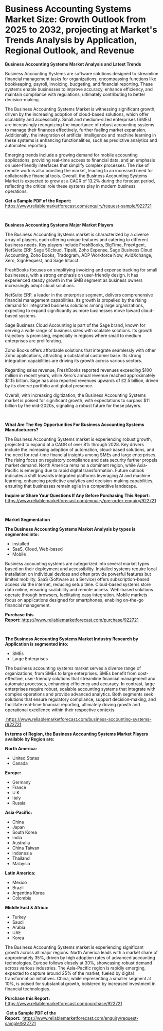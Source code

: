 <p><h1>Business Accounting Systems Market Size: Growth Outlook from 2025 to 2032, projecting at Market's Trends Analysis by Application, Regional Outlook, and Revenue</h1></p><p><strong>Business Accounting Systems Market Analysis and Latest Trends</strong></p>
<p><p>Business Accounting Systems are software solutions designed to streamline financial management tasks for organizations, encompassing functions like bookkeeping, payroll, invoicing, budgeting, and financial reporting. These systems enable businesses to improve accuracy, enhance efficiency, and maintain compliance with regulations, ultimately contributing to better decision-making.</p><p>The Business Accounting Systems Market is witnessing significant growth, driven by the increasing adoption of cloud-based solutions, which offer scalability and accessibility. Small and medium-sized enterprises (SMEs) are increasingly recognizing the importance of robust accounting systems to manage their finances effectively, further fueling market expansion. Additionally, the integration of artificial intelligence and machine learning in these systems is enhancing functionalities, such as predictive analytics and automated reporting.</p><p>Emerging trends include a growing demand for mobile accounting applications, providing real-time access to financial data, and an emphasis on user-friendly interfaces that simplify complex processes. The rise of remote work is also boosting the market, leading to an increased need for collaborative financial tools. Overall, the Business Accounting Systems Market is expected to grow at a CAGR of 13.2% during the forecast period, reflecting the critical role these systems play in modern business operations.</p></p>
<p><strong>Get a Sample PDF of the Report:&nbsp;</strong> <a href="https://www.reliablemarketforecast.com/enquiry/request-sample/922721?utm_campaign=3041&utm_medium=2&utm_source=Github&utm_content=ia&utm_term=18042025&utm_id=business-accounting-systems">https://www.reliablemarketforecast.com/enquiry/request-sample/922721</a></p>
<p>&nbsp;</p>
<p><strong>Business Accounting Systems Major Market Players</strong></p>
<p><p>The Business Accounting Systems market is characterized by a diverse array of players, each offering unique features and catering to different business needs. Key players include FreshBooks, BigTime, FreeAgent, NetSuite ERP, Sage 50cloud, Tipalti, Zoho Expense, Sage Business Cloud Accounting, Zoho Books, Tradogram, ADP Workforce Now, AvidXchange, Xero, SignRequest, and Sage Intacct.</p><p>FreshBooks focuses on simplifying invoicing and expense tracking for small businesses, with a strong emphasis on user-friendly design. It has experienced steady growth in the SMB segment as business owners increasingly adopt cloud solutions.</p><p>NetSuite ERP, a leader in the enterprise segment, delivers comprehensive financial management capabilities. Its growth is propelled by the rising demand for integrated business solutions among large organizations, expecting to expand significantly as more businesses move toward cloud-based systems.</p><p>Sage Business Cloud Accounting is part of the Sage brand, known for serving a wide range of business sizes with scalable solutions. Its growth trajectory is promising, especially in regions where small to medium enterprises are proliferating. </p><p>Zoho Books offers affordable solutions that integrate seamlessly with other Zoho applications, attracting a substantial customer base. Its strong integration capabilities are driving its growth across various sectors.</p><p>Regarding sales revenue, FreshBooks reported revenues exceeding $100 million in recent years, while Xero's annual revenue reached approximately $1.15 billion. Sage has also reported revenues upwards of £2.5 billion, driven by its diverse portfolio and global presence. </p><p>Overall, with increasing digitization, the Business Accounting Systems market is poised for significant growth, with expectations to surpass $11 billion by the mid-2020s, signaling a robust future for these players.</p></p>
<p>&nbsp;</p>
<p><strong>What Are The Key Opportunities For Business Accounting Systems Manufacturers?</strong></p>
<p><p>The Business Accounting Systems market is experiencing robust growth, projected to expand at a CAGR of over 8% through 2028. Key drivers include the increasing adoption of automation, cloud-based solutions, and the need for real-time financial insights among SMEs and large enterprises. The rising focus on regulatory compliance and data security further propels market demand. North America remains a dominant region, while Asia-Pacific is emerging due to rapid digital transformation. Future outlook indicates a shift towards integrated platforms leveraging AI and machine learning, enhancing predictive analytics and decision-making capabilities, ensuring that businesses remain agile in a competitive landscape.</p></p>
<p><strong>Inquire or Share Your Questions If Any Before Purchasing This Report:</strong> <a href="https://www.reliablemarketforecast.com/enquiry/pre-order-enquiry/922721?utm_campaign=3041&utm_medium=2&utm_source=Github&utm_content=ia&utm_term=18042025&utm_id=business-accounting-systems">https://www.reliablemarketforecast.com/enquiry/pre-order-enquiry/922721</a></p>
<p>&nbsp;</p>
<p><strong>Market Segmentation</strong></p>
<p><strong>The Business Accounting Systems Market Analysis by types is segmented into:</strong></p>
<p><ul><li>Installed</li><li>SaaS, Cloud, Web-based</li><li>Mobile</li></ul></p>
<p><p>Business accounting systems are categorized into several market types based on their deployment and accessibility. Installed systems require local installation on individual devices and often provide powerful features but limited mobility. SaaS (Software as a Service) offers subscription-based access via the internet, reducing setup time. Cloud-based systems store data online, ensuring scalability and remote access. Web-based solutions operate through browsers, facilitating easy integration. Mobile markets focus on applications designed for smartphones, enabling on-the-go financial management.</p></p>
<p><strong>Purchase this Report:&nbsp;</strong><a href="https://www.reliablemarketforecast.com/purchase/922721?utm_campaign=3041&utm_medium=2&utm_source=Github&utm_content=ia&utm_term=18042025&utm_id=business-accounting-systems">https://www.reliablemarketforecast.com/purchase/922721</a></p>
<p>&nbsp;</p>
<p><strong>The Business Accounting Systems Market Industry Research by Application is segmented into:</strong></p>
<p><ul><li>SMEs</li><li>Large Enterprises</li></ul></p>
<p><p>The business accounting systems market serves a diverse range of organizations, from SMEs to large enterprises. SMEs benefit from cost-effective, user-friendly solutions that streamline financial management and automate processes, enhancing efficiency and accuracy. In contrast, large enterprises require robust, scalable accounting systems that integrate with complex operations and provide advanced analytics. Both segments seek solutions that ensure regulatory compliance, support decision-making, and facilitate real-time financial reporting, ultimately driving growth and operational excellence within their respective contexts.</p></p>
<p><a href="https://www.reliablemarketforecast.com/business-accounting-systems-r922721?utm_campaign=3041&utm_medium=2&utm_source=Github&utm_content=ia&utm_term=18042025&utm_id=business-accounting-systems">&nbsp;https://www.reliablemarketforecast.com/business-accounting-systems-r922721</a></p>
<p><strong>In terms of Region, the Business Accounting Systems Market Players available by Region are:</strong></p>
<p>
    <p> <strong> North America: </strong>
        <ul>
            <li>United States</li>
            <li>Canada</li>
        </ul>
        </p> 
    <p> <strong> Europe: </strong>
        <ul>
            <li>Germany</li>
            <li>France</li>
            <li>U.K.</li>
            <li>Italy</li>
            <li>Russia</li>
        </ul>
        </p> 
    <p> <strong> Asia-Pacific: </strong>
        <ul>
            <li>China</li>
            <li>Japan</li>
            <li>South Korea</li>
            <li>India</li>
            <li>Australia</li>
            <li>China Taiwan</li>
            <li>Indonesia</li>
            <li>Thailand</li>
            <li>Malaysia</li>
        </ul>
        </p> 
    <p> <strong> Latin America: </strong>
        <ul>
            <li>Mexico</li>
            <li>Brazil</li>
            <li>Argentina Korea</li>
            <li>Colombia</li>
        </ul>
        </p> 
    <p> <strong> Middle East & Africa: </strong>
        <ul>
            <li>Turkey</li>
            <li>Saudi</li>
            <li>Arabia</li>
            <li>UAE</li>
            <li>Korea</li>
        </ul>
    </p>
    </p>
<p><p>The Business Accounting Systems market is experiencing significant growth across all major regions. North America leads with a market share of approximately 35%, driven by high adoption rates of advanced accounting technologies. Europe follows closely at 30%, showcasing robust demand across various industries. The Asia-Pacific region is rapidly emerging, expected to capture around 25% of the market, fueled by digital transformation initiatives. China, while representing a smaller segment at 10%, is poised for substantial growth, bolstered by increased investment in financial technologies.</p></p>
<p><strong>Purchase this Report: </strong><a href="https://www.reliablemarketforecast.com/purchase/922721?utm_campaign=3041&utm_medium=2&utm_source=Github&utm_content=ia&utm_term=18042025&utm_id=business-accounting-systems">https://www.reliablemarketforecast.com/purchase/922721</a></p>
<p>&nbsp;<strong>Get a Sample PDF of the Report:&nbsp;&nbsp;</strong><a href="https://www.reliablemarketforecast.com/enquiry/request-sample/922721?utm_campaign=3041&utm_medium=2&utm_source=Github&utm_content=ia&utm_term=18042025&utm_id=business-accounting-systems">https://www.reliablemarketforecast.com/enquiry/request-sample/922721</a></p>
<p><strong></strong></p>
<p><p></p><p></p><p></p></p>